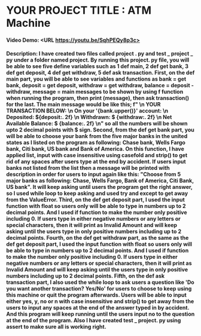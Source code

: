 # YOUR PROJECT TITLE : ATM Machine
#### Video Demo:  <URL https://youtu.be/SqhPEQy8p3c>
#### Description: I have created two files called project . py and test _ project _ py under a folder named project. By running this project. py file, you will be able to see five define variables such as 1 def main, 2 def get bank, 3 def get deposit, 4 def get withdraw, 5 def ask transaction. First, on the def main part, you will be able to see variables and functions as bank = get bank, deposit = get deposit, withdraw = get withdraw, balance = deposit - withdraw, message = main messages to be shown by using f function when running the program, then print (message), then ask transaction() for the last. The main message would be like this; f" \n YOUR TRANSACTION BELOW: \n On your '{bank.upper()}' account: \n Deposited: ${deposit:. 2f} \n Withdrawn: $ {withdraw:. 2f} \n Net Available Balance: $ {balance:. 2f} \n" so all the numbers will be shown upto 2 decimal points with $ sign.  Second, from the def get bank part, you will be able to choose your bank from the five major banks in the united states as I listed on the program as following: Chase bank, Wells Fargo bank, Citi bank, US bank and Bank of America. On this function, I have applied list, input with case insensitive using casefold and strip() to get rid of any spaces after users type at the end by accident. If users input banks not listed from the list then a message will be printed with description in order for users to input again like this: "Choose from 5 major banks as following: Chase, Wells Fargo, Bank of America, Citi Bank, US bank". It will keep asking until users the program get the right answer, so I used while loop to keep asking and used try and except to get away from the ValueError. Third, on the def get deposit part, I used the input function with float so users only will be able to type in numbers up to 2 decimal points. And I used if function to make the number only positive including 0. If users type in either negative numbers or any letters or special characters, then it will print as Invalid Amount and will keep asking until the users type in only positive numbers including up to 2 decimal points. Fourth, on the def get withdraw part, as the same as the def get deposit part,  I used the input function with float so users only will be able to type in numbers up to 2 decimal points. And I used if function to make the number only positive including 0. If users type in either negative numbers or any letters or special characters, then it will print as Invalid Amount and will keep asking until the users type in only positive numbers including up to 2 decimal points. Fifth, on the def ask transaction part, I also used the while loop to ask users a question like 'Do you want another transaction? Yes/No' for users to choose to keep using this machine or quit the program afterwards. Users will be able to input either yes, y, no or n with case insensitive and strip() to get away from the users to input any spaces at the end of the answer typed in by accident. And this program will keep running until the users input no to the question at the end of the program. Also I have created test _ project. py using assert to make sure all is working right.
